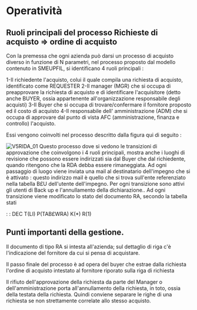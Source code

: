 # Operatività
## Ruoli principali del processo Richieste di acquisto => ordine di acquisto
Con la premessa che ogni azienda può darsi un processo di acquisto diverso in funzione di N parametri, nel processo proposto dal modello contenuto in SMEUPFIL, si identificano 4 ruoli principali  : 

1-Il richiedente l'acquisto, colui il quale compila una richiesta di acquisto, identificato come REQUESTER
2-Il manager (MGR) che si occupa di preapprovare la richiesta di acquisto e di identificare l'acquisitore (detto anche BUYER, ossia appartenente all'organizzazione responsabile degli acquisti)
3-Il Buyer che si occupa di trovare/confermare il fornitore proposto ed il costo di acquisto
4-Il responsabile dell' amministrazione (ADM) che si occupa di approvare dal punto di vista AFC (amministrazione, finanza e controllo) l'acquisto.

Essi vengono coinvolti nel processo descritto dalla figura qui di seguito : 

![V5RIDA_01](http://localhost:3000/immagini/V5RIDA_04/V5RIDA_01.png)
Questo processo dove si vedono le transizioni di approvazione che coinvolgono i 4 ruoli principali, mostra anche i luoghi di revisione che possono essere indirizzati sia dal Buyer che dal richiedente, quando ritengono che la RDA debba essere rimaneggiata.
Ad ogni passaggio di luogo viene inviata una mail al destinatario dell'impegno che si è attivato :  questo indirizzo mail è quello che si trova sull'ente referenziato nella tabella B£U dell'utente dell'impegno.
Per ogni transizione sono attivi gli utenti di Back up e  l'annullamento della dichiarazione..
Ad ogni transizione viene modificato lo stato del documento RA, secondo la tabella stati

 :  : DEC T(LI) P(TAB£WRA) K(*) R(1)
## Punti importanti della gestione.

Il documento di tipo RA si intesta all'azienda; sul dettaglio di riga c'è l'indicazione del fornitore da cui si pensa di acquistare.

Il passo finale del processo è ad opera del buyer che estrae dalla richiesta l'ordine di acquisto intestato al fornitore riporato sulla riga di richiesta

Il rifiuto dell'approvazione della richiesta da parte del Manager o dell'amministrazione porta all'annullamento della richiesta, in toto, ossia della testata della richiesta. Quindi conviene separare le righe di una richiesta se non strettamente correlate allo stesso acquisto.
